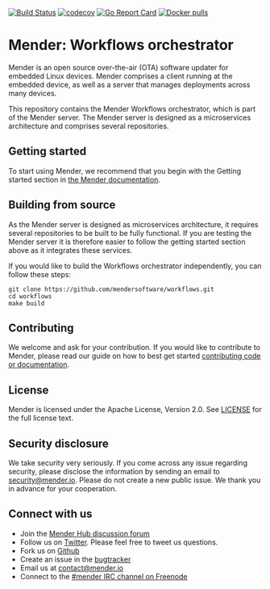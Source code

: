 [![Build Status](https://gitlab.com/Northern.tech/Mender/workflows/badges/master/pipeline.svg)](https://gitlab.com/Northern.tech/Mender/workflows/pipelines)
[![codecov](https://codecov.io/gh/mendersoftware/workflows/branch/master/graph/badge.svg)](https://codecov.io/gh/mendersoftware/workflows)
[![Go Report Card](https://goreportcard.com/badge/github.com/mendersoftware/workflows)](https://goreportcard.com/report/github.com/mendersoftware/workflows)
[![Docker pulls](https://img.shields.io/docker/pulls/mendersoftware/workflows.svg?maxAge=3600)](https://hub.docker.com/r/mendersoftware/workflows/)

Mender: Workflows orchestrator
==============================

Mender is an open source over-the-air (OTA) software updater for embedded Linux
devices. Mender comprises a client running at the embedded device, as well as
a server that manages deployments across many devices.

This repository contains the Mender Workflows orchestrator, which is part of the
Mender server. The Mender server is designed as a microservices architecture
and comprises several repositories.

## Getting started

To start using Mender, we recommend that you begin with the Getting started
section in [the Mender documentation](https://docs.mender.io/).

## Building from source

As the Mender server is designed as microservices architecture, it requires several
repositories to be built to be fully functional. If you are testing the Mender server it
is therefore easier to follow the getting started section above as it integrates these
services.

If you would like to build the Workflows orchestrator independently, you can follow
these steps:

```
git clone https://github.com/mendersoftware/workflows.git
cd workflows
make build
```

## Contributing

We welcome and ask for your contribution. If you would like to contribute to Mender, please read our guide on how to best get started [contributing code or
documentation](https://github.com/mendersoftware/mender/blob/master/CONTRIBUTING.md).

## License

Mender is licensed under the Apache License, Version 2.0. See
[LICENSE](https://github.com/mendersoftware/workflows/blob/master/LICENSE) for the
full license text.

## Security disclosure

We take security very seriously. If you come across any issue regarding
security, please disclose the information by sending an email to
[security@mender.io](security@mender.io). Please do not create a new public
issue. We thank you in advance for your cooperation.

## Connect with us

* Join the [Mender Hub discussion forum](https://hub.mender.io)
* Follow us on [Twitter](https://twitter.com/mender_io). Please
  feel free to tweet us questions.
* Fork us on [Github](https://github.com/mendersoftware)
* Create an issue in the [bugtracker](https://tracker.mender.io/projects/MEN)
* Email us at [contact@mender.io](mailto:contact@mender.io)
* Connect to the [#mender IRC channel on Freenode](http://webchat.freenode.net/?channels=mender)
